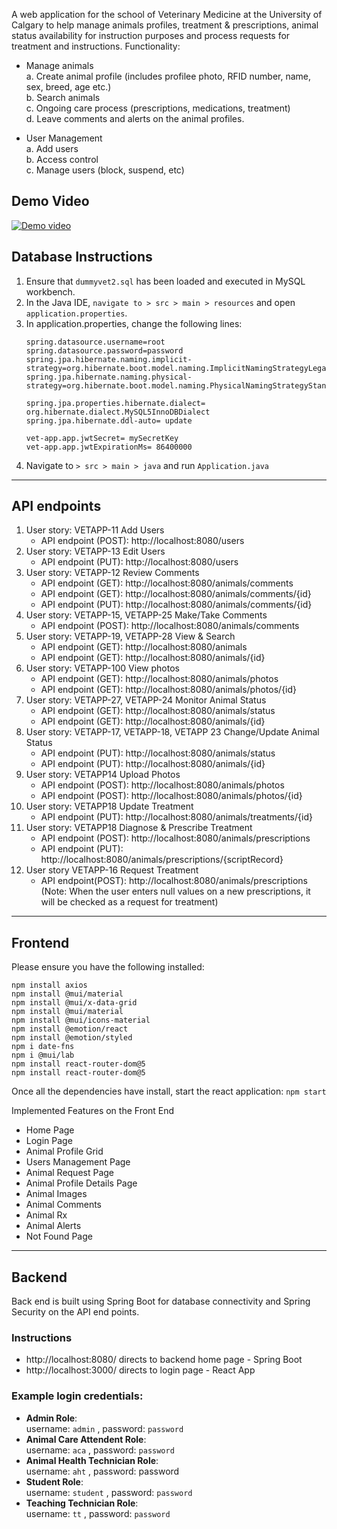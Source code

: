 A web application for the school of Veterinary Medicine at the University of Calgary to help manage animals profiles, treatment & prescriptions, animal status availability for instruction purposes and process requests for treatment and instructions.
Functionality:

* Manage animals <br>
    a. Create animal profile (includes profilee photo, RFID number, name, sex, breed, age etc.)<br>
    b. Search animals<br>
    c. Ongoing care process (prescriptions, medications, treatment)<br>
    d. Leave comments and alerts on the animal profiles.

* User Management<br>
    a. Add users<br>
    b. Access control<br>
    c. Manage users (block, suspend, etc)<br>

## Demo Video
[![Demo video](thumbnail.png)](https://drive.google.com/file/d/10cGJ0PMyuE2LkDLikTEcwSY4hHY9A6Ce/view?usp=sharing)

## Database Instructions
1. Ensure that `dummyvet2.sql` has been loaded and executed in MySQL workbench.
2. In the Java IDE,  `navigate to > src > main > resources` and open `application.properties`.
3. In application.properties, change the following lines:
    ```spring.datasource.url=jdbc:mysql://localhost:3306/DUMMYVET2
    spring.datasource.username=root
    spring.datasource.password=password
    spring.jpa.hibernate.naming.implicit-strategy=org.hibernate.boot.model.naming.ImplicitNamingStrategyLegacyJpaImpl
    spring.jpa.hibernate.naming.physical-strategy=org.hibernate.boot.model.naming.PhysicalNamingStrategyStandardImpl

    spring.jpa.properties.hibernate.dialect= org.hibernate.dialect.MySQL5InnoDBDialect
    spring.jpa.hibernate.ddl-auto= update

    vet-app.app.jwtSecret= mySecretKey
    vet-app.app.jwtExpirationMs= 86400000
    
4. Navigate to `> src > main > java` and run  `Application.java`

---

## API endpoints
1. User story: VETAPP-11 Add Users
    * API endpoint (POST): http://localhost:8080/users
2. User story: VETAPP-13 Edit Users
    * API endpoint (PUT): http://localhost:8080/users
3. User story: VETAPP-12 Review Comments
    * API endpoint (GET): http://localhost:8080/animals/comments
    * API endpoint (GET): http://localhost:8080/animals/comments/{id}
    * API endpoint (PUT): http://localhost:8080/animals/comments/{id}
4. User story: VETAPP-15, VETAPP-25 Make/Take Comments
    * API endpoint (POST): http://localhost:8080/animals/comments
5. User story: VETAPP-19, VETAPP-28 View & Search
    * API endpoint (GET): http://localhost:8080/animals
    * API endpoint (GET): http://localhost:8080/animals/{id}
6. User story: VETAPP-100 View photos
    * API endpoint (GET): http://localhost:8080/animals/photos
    * API endpoint (GET): http://localhost:8080/animals/photos/{id}
7. User story: VETAPP-27, VETAPP-24 Monitor Animal Status
    * API endpoint (GET): http://localhost:8080/animals/status
    * API endpoint (GET): http://localhost:8080/animals/{id}
8. User story: VETAPP-17, VETAPP-18, VETAPP 23 Change/Update Animal Status
    * API endpoint (PUT): http://localhost:8080/animals/status
    * API endpoint (PUT): http://localhost:8080/animals/{id}
9. User story: VETAPP14 Upload Photos
    * API endpoint (POST): http://localhost:8080/animals/photos
    * API endpoint (POST): http://localhost:8080/animals/photos/{id}
10. User story: VETAPP18 Update Treatment
    * API endpoint (PUT): http://localhost:8080/animals/treatments/{id}
11. User story: VETAPP18 Diagnose & Prescribe Treatment
    * API endpoint (POST): http://localhost:8080/animals/prescriptions
    * API endpoint (PUT): http://localhost:8080/animals/prescriptions/{scriptRecord}
12. User story VETAPP-16 Request Treatment 
    * API endpoint(POST): http://localhost:8080/animals/prescriptions 
      (Note: When the user enters null values on a new prescriptions, it will be checked as a request for treatment) 

---
## Frontend 
Please ensure you have the following installed:

`npm install axios` <br>
`npm install @mui/material`<br>
`npm install @mui/x-data-grid`<br>
`npm install @mui/material`<br>
`npm install @mui/icons-material`<br>
`npm install @emotion/react`<br>
`npm install @emotion/styled`<br>
`npm i date-fns`<br>
`npm i @mui/lab`<br>
`npm install react-router-dom@5`<br>
`npm install react-router-dom@5`


Once all the dependencies have install, start the react application:
`npm start`

Implemented Features on the Front End

- Home Page
- Login Page
- Animal Profile Grid
- Users Management Page
- Animal Request Page
- Animal Profile Details Page
- Animal Images
- Animal Comments
- Animal Rx
- Animal Alerts
- Not Found Page
---


## Backend 
Back end is built using Spring Boot for database connectivity and Spring Security on the API end points.

### Instructions
- http://localhost:8080/ directs to backend home page - Spring Boot
- http://localhost:3000/ directs to login page - React App

### Example login credentials:
* **Admin Role**:<br>
    username: `admin` , password: `password`
* **Animal Care Attendent Role**:<br>
    username: `aca` , password: `password`
* **Animal Health Technician Role**:<br>
    username: `aht` , password: password
* **Student Role**:<br>
    username: `student` , password: `password`
* **Teaching Technician Role**:<br>
    username: `tt` , password: `password`


